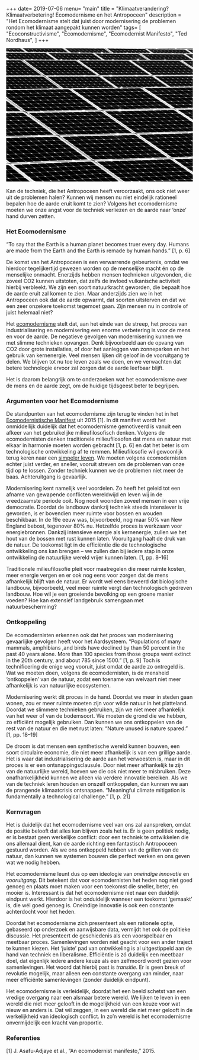+++
date= 2019-07-06
menu= "main"
title = "Klimaatverandering? Klimaatverbetering! Ecomodernisme en het Antropoceen"
description = "Het Ecomodernisme stelt dat juist door modernisering de problemen rondom het klimaat aangepakt kunnen worden"
tags= [
    "Ecoconstructivisme",
    "Ecomodernisme",
    "Ecomodernist Manifesto",
    "Ted Nordhaus",
]
+++

![]( https://raw.githubusercontent.com/Boreque/deklos/master/static/images/Solar_Fields_Boris_Van_Meurs_De_Klos.png "Een veld met zonnepanelen")

Kan de techniek, die het Antropoceen heeft veroorzaakt, ons ook niet weer uit de problemen halen? Kunnen wij mensen nu niet eindelijk rationeel bepalen hoe de aarde eruit komt te zien? Volgens het ecomodernisme moeten we onze angst voor de techniek verliezen en de aarde naar ‘onze’ hand durven zetten.

<!--more-->

### Het Ecomodernisme

“To say that the Earth is a human planet becomes truer every day. Humans are made from the Earth and the Earth is remade by human hands.” [1, p. 6]

De komst van het Antropoceen is een verwarrende gebeurtenis, omdat we hierdoor tegelijkertijd gewezen worden op de menselijke macht én op de menselijke onmacht. Enerzijds hebben mensen technieken uitgevonden, die zoveel CO2 kunnen uitstoten, dat zelfs de invloed vulkanische activiteit hierbij verbleekt. We zijn een soort natuurkracht geworden, die bepaalt hoe de aarde eruit zal komen te zien. Maar anderzijds zien we in het Antropoceen ook dat de aarde opwarmt, dat soorten uitsterven en dat we een zeer onzekere toekomst tegemoet gaan. Zijn mensen nu in controle of juist helemaal niet?

Het [ecomodernisme]( https://nl.wikipedia.org/wiki/Ecomodernisme) stelt dat, aan het einde van de streep, het proces van industrialisering en modernisering een enorme verbetering is voor de mens en voor de aarde. De negatieve gevolgen van modernisering kunnen we met slimme technieken opvangen. Denk bijvoorbeeld aan de opvang van CO2 door grote installaties, of door het aanleggen van zonneparken en het gebruik van kernenergie. Veel mensen lijken dit geloof in de vooruitgang te delen. We blijven tot nu toe leven zoals we doen, en we verwachten dat betere technologie ervoor zal zorgen dat de aarde leefbaar blijft.

Het is daarom belangrijk om te onderzoeken wat het ecomodernisme over de mens en de aarde zegt, om de huidige tijdsgeest beter te begrijpen.

### Argumenten voor het Ecomodernisme

De standpunten van het ecomodernisme zijn terug te vinden het in het [Ecomodernistische Manifest]( http://www.ecomodernism.org/nederlands) uit 2015 [1].  In dit manifest wordt het onmiddellijk duidelijk dat het ecomodernisme gemotiveerd is vanuit een afkeer van het gebruikelijke milieufilosofisch denken. Volgens de ecomodernisten denken traditionele milieufilosofen dat mens en natuur met elkaar in harmonie moeten worden gebracht [1, p. 6] en dat het beter is om technologische ontwikkeling af te remmen. Milieufilosofie wil gewoonlijk terug keren naar een [simpeler leven]( https://www.de-klos.net/posts/berry/). We moeten volgens ecomodernisten echter juist verder, en sneller, vooruit streven om de problemen van onze tijd op te lossen. Zonder techniek kunnen we de problemen niet meer de baas. Achteruitgang is gevaarlijk.

Modernisering kent namelijk veel voordelen. Zo heeft het geleid tot een afname van gewapende conflicten wereldwijd en leven wij in de vreedzaamste periode ooit. Nog nooit woonden zoveel mensen in een vrije democratie. Doordat de landbouw dankzij techniek steeds intensiever is geworden, is er bovendien meer ruimte voor bossen en wouden beschikbaar. In de 19e eeuw was, bijvoorbeeld, nog maar 50% van New England bebost, tegenover 80% nu. Hetzelfde proces is werkzaam voor energiebronnen. Dankzij intensieve energie als kernenergie, zullen we het hout van de bossen met rust kunnen laten. Vooruitgang haalt de druk van de natuur. De toekomst ligt in de efficiëntie die de technologische ontwikkeling ons kan brengen – we zullen dan bij iedere stap in onze ontwikkeling de natuurlijke wereld vrijer kunnen laten. [1, pp. 8–16]

Traditionele milieufilosofie pleit voor maatregelen die meer ruimte kosten, meer energie vergen en er ook nog eens voor zorgen dat de mens afhankelijk blijft van de natuur. Er wordt wel eens beweerd dat biologische landbouw, bijvoorbeeld, veel meer ruimte vergt dan technologisch gedreven landbouw. Hoe wil je een groeiende bevolking op een groene manier voeden? Hoe kan extensief landgebruik samengaan met natuurbescherming?

### Ontkoppeling

De ecomodernisten erkennen ook dat het proces van modernisering gevaarlijke gevolgen heeft voor het Aardsysteem. “Populations of many mammals, amphibians ,and birds have declined by than 50 percent in the past 40 years alone. More than 100 species from those groups went extinct in the 20th century, and about 785 since 1500.” [1, p. 9] Toch is technificering de enige weg vooruit, juist omdat de aarde zo ontregeld is. Wat we moeten doen, volgens de ecomodernisten, is de mensheid ‘ontkoppelen’ van de natuur, zodat een toename van welvaart niet meer afhankelijk is van natuurlijke ecosystemen. 

Modernisering werkt dit proces in de hand. Doordat we meer in steden gaan wonen, zou er meer ruimte moeten zijn voor wilde natuur in het platteland. Doordat we slimmere technieken gebruiken, zijn we niet meer afhankelijk van het weer of van de bodemsoort. We moeten de grond die we hebben, zo efficiënt mogelijk gebruiken. Dan kunnen we ons ontkoppelen van de rest van de natuur en die met rust laten: “Nature unused is nature spared.” [1, pp. 18–19] 

De droom is dat mensen een synthetische wereld kunnen bouwen, een soort circulaire economie, die niet meer afhankelijk is van een grillige aarde. Het is waar dat industrialisering de aarde aan het verwoesten is, maar in dit proces is er een ontsnappingsclausule. Door niet meer afhankelijk te zijn van de natuurlijke wereld, hoeven we die ook niet meer te misbruiken. Deze onafhankelijkheid kunnen we alleen via verdere innovatie bereiken. Als we van de techniek leren houden en onszelf ontkoppelen, dan kunnen we aan de prangende klimaatcrisis ontsnappen. “Meaningful climate mitigation is fundamentally a technological challenge.” [1, p. 21]

### Kernvragen

Het is duidelijk dat het ecomodernisme veel van ons zal aanspreken, omdat de positie belooft dat alles kan blijven zoals het is. Er is geen politiek nodig, er is bestaat geen werkelijke conflict: door een techniek te ontwikkelen die ons allemaal dient, kan de aarde richting een fantastisch Antropoceen gestuurd worden. Als we ons ontkoppeld hebben van de grillen van de natuur, dan kunnen we systemen bouwen die perfect werken en ons geven wat we nodig hebben. 

Het ecomodernisme leunt dus op een ideologie van <i>oneindige innovatie</i> en <i>vooruitgang</i>. Dit betekent dat voor ecomodernisten het heden nog niet goed genoeg en plaats moet maken voor een toekomst die sneller, beter, en mooier is. Interessant is dat het ecomodernisme niet naar een duidelijk eindpunt werkt. Hierdoor is het onduidelijk wanneer een toekomst ‘gemaakt’ is, die wél goed genoeg is. Oneindige innovatie is ook een constante achterdocht voor het heden. 

Doordat het ecomodernisme zich presenteert als een rationele optie, gebaseerd op onderzoek en aanwijsbare data, vermijdt het ook de politieke discussie. Het presenteert de geschiedenis als een voorspelbaar en meetbaar proces. Samenlevingen worden niet geacht voor een ander traject te kunnen kiezen. Het ‘juiste’ pad van ontwikkeling is al uitgestippeld aan de hand van techniek en liberalisme. Efficiëntie is zó duidelijk een meetbaar doel, dat eigenlijk iedere andere keuze als een zelfmoord wordt gezien voor samenlevingen. Het woord dat hierbij past is <i>transitie</i>. Er is geen breuk of revolutie mogelijk, maar alleen een constante overgang van minder, naar meer efficiënte samenlevingen (zonder duidelijk eindpunt).

Het ecomodernisme is verleidelijk, doordat het een beeld schetst van een vredige overgang naar een alsmaar betere wereld. We lijken te leven in een wereld die niet meer gelooft in de mogelijkheid van een keuze voor wat nieuw en anders is. Dat wil zeggen, in een wereld die niet meer gelooft in de werkelijkheid van ideologisch conflict. In zo’n wereld is het ecomodernisme onvermijdelijk een kracht van proportie.

### Referenties

[1]	J. Asafu-Adjaye et al., “An ecomodernist manifesto,” 2015.


